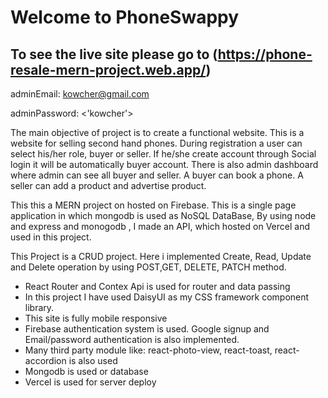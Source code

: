 # Welcome to PhoneSwappy

## To see the live site please go to (https://phone-resale-mern-project.web.app/)

adminEmail: <kowcher@gmail.com>

adminPassword: <'kowcher'>


The main objective of project is to create a functional website. This is a website for selling second hand phones. During registration a user can select his/her role, buyer or seller. If he/she create account through Social login it will be automatically buyer account. There is also admin dashboard where admin can see all buyer and seller. A buyer can book a phone. A seller can add a product and advertise product. 

This this a MERN project on hosted on Firebase. This is a single page application in which mongodb is used as NoSQL DataBase, By using node and express and monogodb , I made an API, which hosted on Vercel and used in this project.


This Project is a CRUD project. Here i implemented Create, Read, Update and Delete operation by using POST,GET, DELETE, PATCH method. 




<ul>
  <li>React Router and Contex Api is used for router and data passing</li>
  <li>In this project I have used DaisyUI as my CSS framework component library.</li>
  <li>This site is fully mobile responsive</li>
  <li>Firebase authentication system is used. Google signup and Email/password authentication is also implemented.  </li>
  <li>Many third party module like: react-photo-view, react-toast, react-accordion is also used  </li>
  <li> Mongodb is used or database </li>
  <li> Vercel is used for server deploy </li>
</ul>